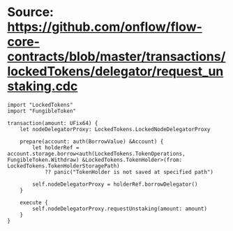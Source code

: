 # Source: https://github.com/onflow/flow-core-contracts/blob/master/transactions/lockedTokens/delegator/request_unstaking.cdc

```
import "LockedTokens"
import "FungibleToken"

transaction(amount: UFix64) {
    let nodeDelegatorProxy: LockedTokens.LockedNodeDelegatorProxy

    prepare(account: auth(BorrowValue) &Account) {
        let holderRef = account.storage.borrow<auth(LockedTokens.TokenOperations, FungibleToken.Withdraw) &LockedTokens.TokenHolder>(from: LockedTokens.TokenHolderStoragePath)
            ?? panic("TokenHolder is not saved at specified path")
        
        self.nodeDelegatorProxy = holderRef.borrowDelegator()
    }

    execute {
        self.nodeDelegatorProxy.requestUnstaking(amount: amount)
    }
}

```